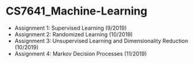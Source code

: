 # CS7641_Machine-Learning

- Assignment 1: Supervised Learning (9/2019)
- Assignment 2: Randomized Learning (10/2019)
- Assignment 3: Unsupervised Learning and Dimensionality Reduction (10/2019)
- Assignment 4: Markov Decision Processes (11/2019)
